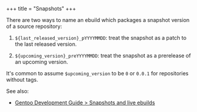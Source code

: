 +++
title = "Snapshots"
+++

There are two ways to name an ebuild which packages a snapshot version of a source repository:

1. `${last_released_version}_pYYYYMMDD`: treat the snapshot as a patch to the last released version.

2. `${upcoming_version}_preYYYYMMDD`: treat the snapshot as a prerelease of an upcoming version.

It's common to assume `$upcoming_version` to be `0` or `0.0.1` for repositories without tags.

See also:

- [Gentoo Development Guide > Snapshots and live ebuilds](https://devmanual.gentoo.org/ebuild-writing/file-format/index.html#snapshots-and-live-ebuilds)
